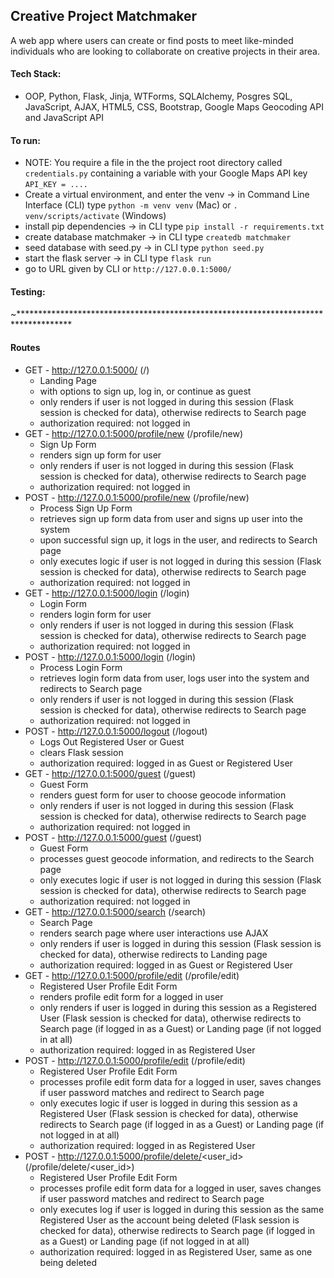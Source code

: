 ## Creative Project Matchmaker

A web app where users can create or find posts to meet like-minded individuals who are looking to collaborate on creative projects in their area. 

#### Tech Stack:

- OOP, Python, Flask, Jinja, WTForms, SQLAlchemy, Posgres SQL, JavaScript, AJAX, HTML5, CSS, Bootstrap, Google Maps Geocoding API and JavaScript API

#### To run:
- NOTE: You require a file in the the project root directory called `credentials.py` containing a variable with your Google Maps API key `API_KEY = ....`
- Create a virtual environment, and enter the venv -> in Command Line Interface (CLI) type `python -m venv venv` (Mac) or `. venv/scripts/activate` (Windows)
- install pip dependencies -> in CLI type `pip install -r requirements.txt`
- create database matchmaker -> in CLI type `createdb matchmaker`
- seed database with seed.py -> in CLI type `python seed.py`
- start the flask server -> in CLI type `flask run`
- go to URL given by CLI or `http://127.0.0.1:5000/`

#### Testing:
~************************************************************************************

#### Routes
- GET - http://127.0.0.1:5000/ (/)
  - Landing Page
  - with options to sign up, log in, or continue as guest
  - only renders if user is not logged in during this session (Flask session is checked for data), otherwise redirects to Search page
  - authorization required: not logged in
- GET - http://127.0.0.1:5000/profile/new (/profile/new)
  - Sign Up Form
  - renders sign up form for user
  - only renders if user is not logged in during this session (Flask session is checked for data), otherwise redirects to Search page
  - authorization required: not logged in
- POST - http://127.0.0.1:5000/profile/new (/profile/new)
  - Process Sign Up Form
  - retrieves sign up form data from user and signs up user into the system
  - upon successful sign up, it logs in the user, and redirects to Search page
  - only executes logic if user is not logged in during this session (Flask session is checked for data), otherwise redirects to Search page
  - authorization required: not logged in
- GET - http://127.0.0.1:5000/login (/login)
  - Login Form
  - renders login form for user
  - only renders if user is not logged in during this session (Flask session is checked for data), otherwise redirects to Search page
  - authorization required: not logged in
- POST - http://127.0.0.1:5000/login (/login)
  - Process Login Form
  - retrieves login form data from user, logs user into the system and redirects to Search page
  - only renders if user is not logged in during this session (Flask session is checked for data), otherwise redirects to Search page
  - authorization required: not logged in
- POST - http://127.0.0.1:5000/logout (/logout)
  - Logs Out Registered User or Guest
  - clears Flask session
  - authorization required: logged in as Guest or Registered User
- GET - http://127.0.0.1:5000/guest (/guest)
  - Guest Form
  - renders guest form for user to choose geocode information
  - only renders if user is not logged in during this session (Flask session is checked for data), otherwise redirects to Search page
  - authorization required: not logged in
- POST - http://127.0.0.1:5000/guest (/guest)
  - Guest Form
  - processes guest geocode information, and redirects to the Search page
  - only executes logic if user is not logged in during this session (Flask session is checked for data), otherwise redirects to Search page
  - authorization required: not logged in
- GET - http://127.0.0.1:5000/search (/search)
  - Search Page
  - renders search page where user interactions use AJAX
  - only renders if user is logged in during this session (Flask session is checked for data), otherwise redirects to Landing page
  - authorization required: logged in as Guest or Registered User
- GET - http://127.0.0.1:5000/profile/edit (/profile/edit)
  - Registered User Profile Edit Form
  - renders profile edit form for a logged in user
  - only renders if user is logged in during this session as a Registered User (Flask session is checked for data), otherwise redirects to Search page (if logged in as a Guest) or Landing page (if not logged in at all)
  - authorization required: logged in as Registered User
- POST - http://127.0.0.1:5000/profile/edit (/profile/edit)
  - Registered User Profile Edit Form
  - processes profile edit form data for a logged in user, saves changes if user password matches and redirect to Search page
  - only executes logic if user is logged in during this session as a Registered User (Flask session is checked for data), otherwise redirects to Search page (if logged in as a Guest) or Landing page (if not logged in at all)
  - authorization required: logged in as Registered User
- POST - http://127.0.0.1:5000/profile/delete/<user_id> (/profile/delete/<user_id>)
  - Registered User Profile Edit Form
  - processes profile edit form data for a logged in user, saves changes if user password matches and redirect to Search page
  - only executes log if user is logged in during this session as the same Registered User as the account being deleted (Flask session is checked for data), otherwise redirects to Search page (if logged in as a Guest) or Landing page (if not logged in at all)
  - authorization required: logged in as Registered User, same as one being deleted
